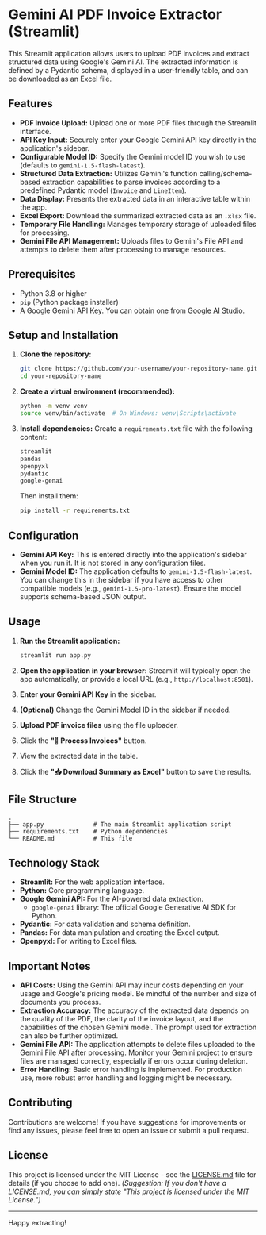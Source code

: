 # Gemini AI PDF Invoice Extractor (Streamlit)

This Streamlit application allows users to upload PDF invoices and extract structured data using Google's Gemini AI. The extracted information is defined by a Pydantic schema, displayed in a user-friendly table, and can be downloaded as an Excel file.

## Features

*   **PDF Invoice Upload:** Upload one or more PDF files through the Streamlit interface.
*   **API Key Input:** Securely enter your Google Gemini API key directly in the application's sidebar.
*   **Configurable Model ID:** Specify the Gemini model ID you wish to use (defaults to `gemini-1.5-flash-latest`).
*   **Structured Data Extraction:** Utilizes Gemini's function calling/schema-based extraction capabilities to parse invoices according to a predefined Pydantic model (`Invoice` and `LineItem`).
*   **Data Display:** Presents the extracted data in an interactive table within the app.
*   **Excel Export:** Download the summarized extracted data as an `.xlsx` file.
*   **Temporary File Handling:** Manages temporary storage of uploaded files for processing.
*   **Gemini File API Management:** Uploads files to Gemini's File API and attempts to delete them after processing to manage resources.

## Prerequisites

*   Python 3.8 or higher
*   `pip` (Python package installer)
*   A Google Gemini API Key. You can obtain one from [Google AI Studio](https://aistudio.google.com/app/apikey).

## Setup and Installation

1.  **Clone the repository:**
    ```bash
    git clone https://github.com/your-username/your-repository-name.git
    cd your-repository-name
    ```

2.  **Create a virtual environment (recommended):**
    ```bash
    python -m venv venv
    source venv/bin/activate  # On Windows: venv\Scripts\activate
    ```

3.  **Install dependencies:**
    Create a `requirements.txt` file with the following content:
    ```txt
    streamlit
    pandas
    openpyxl
    pydantic
    google-genai
    ```
    Then install them:
    ```bash
    pip install -r requirements.txt
    ```

## Configuration

*   **Gemini API Key:** This is entered directly into the application's sidebar when you run it. It is not stored in any configuration files.
*   **Gemini Model ID:** The application defaults to `gemini-1.5-flash-latest`. You can change this in the sidebar if you have access to other compatible models (e.g., `gemini-1.5-pro-latest`). Ensure the model supports schema-based JSON output.

## Usage

1.  **Run the Streamlit application:**
    ```bash
    streamlit run app.py
    ```

2.  **Open the application in your browser:**
    Streamlit will typically open the app automatically, or provide a local URL (e.g., `http://localhost:8501`).

3.  **Enter your Gemini API Key** in the sidebar.

4.  **(Optional)** Change the Gemini Model ID in the sidebar if needed.

5.  **Upload PDF invoice files** using the file uploader.

6.  Click the **"🚀 Process Invoices"** button.

7.  View the extracted data in the table.

8.  Click the **"📥 Download Summary as Excel"** button to save the results.

## File Structure

```
.
├── app.py              # The main Streamlit application script
├── requirements.txt    # Python dependencies
└── README.md           # This file
```

## Technology Stack

*   **Streamlit:** For the web application interface.
*   **Python:** Core programming language.
*   **Google Gemini API:** For the AI-powered data extraction.
    *   `google-genai` library: The official Google Generative AI SDK for Python.
*   **Pydantic:** For data validation and schema definition.
*   **Pandas:** For data manipulation and creating the Excel output.
*   **Openpyxl:** For writing to Excel files.

## Important Notes

*   **API Costs:** Using the Gemini API may incur costs depending on your usage and Google's pricing model. Be mindful of the number and size of documents you process.
*   **Extraction Accuracy:** The accuracy of the extracted data depends on the quality of the PDF, the clarity of the invoice layout, and the capabilities of the chosen Gemini model. The prompt used for extraction can also be further optimized.
*   **Gemini File API:** The application attempts to delete files uploaded to the Gemini File API after processing. Monitor your Gemini project to ensure files are managed correctly, especially if errors occur during deletion.
*   **Error Handling:** Basic error handling is implemented. For production use, more robust error handling and logging might be necessary.

## Contributing

Contributions are welcome! If you have suggestions for improvements or find any issues, please feel free to open an issue or submit a pull request.

## License

This project is licensed under the MIT License - see the [LICENSE.md](LICENSE.md) file for details (if you choose to add one).
*(Suggestion: If you don't have a LICENSE.md, you can simply state "This project is licensed under the MIT License.")*

---

Happy extracting!
```

